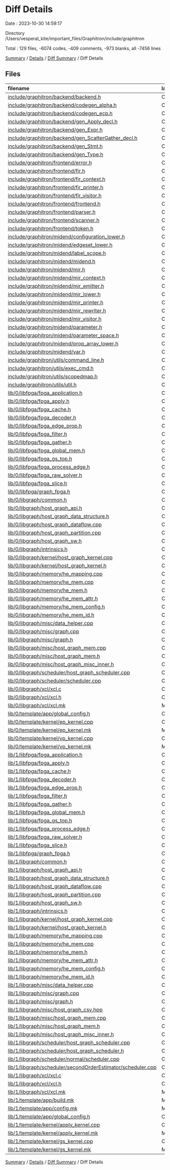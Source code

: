 # Diff Details

Date : 2023-10-30 14:59:17

Directory /Users/vesperal_kite/important_files/Graphitron/include/graphitron

Total : 129 files,  -6074 codes, -409 comments, -973 blanks, all -7456 lines

[Summary](results.md) / [Details](details.md) / [Diff Summary](diff.md) / Diff Details

## Files
| filename | language | code | comment | blank | total |
| :--- | :--- | ---: | ---: | ---: | ---: |
| [include/graphitron/backend/backend.h](/include/graphitron/backend/backend.h) | C++ | 17 | 3 | 4 | 24 |
| [include/graphitron/backend/codegen_alpha.h](/include/graphitron/backend/codegen_alpha.h) | C++ | 88 | 0 | 17 | 105 |
| [include/graphitron/backend/codegen_ecp.h](/include/graphitron/backend/codegen_ecp.h) | C++ | 82 | 3 | 15 | 100 |
| [include/graphitron/backend/gen_Apply_decl.h](/include/graphitron/backend/gen_Apply_decl.h) | C++ | 43 | 3 | 6 | 52 |
| [include/graphitron/backend/gen_Expr.h](/include/graphitron/backend/gen_Expr.h) | C++ | 59 | 3 | 6 | 68 |
| [include/graphitron/backend/gen_ScatterGather_decl.h](/include/graphitron/backend/gen_ScatterGather_decl.h) | C++ | 46 | 4 | 8 | 58 |
| [include/graphitron/backend/gen_Stmt.h](/include/graphitron/backend/gen_Stmt.h) | C++ | 41 | 3 | 5 | 49 |
| [include/graphitron/backend/gen_Type.h](/include/graphitron/backend/gen_Type.h) | C++ | 23 | 4 | 4 | 31 |
| [include/graphitron/frontend/error.h](/include/graphitron/frontend/error.h) | C++ | 181 | 14 | 53 | 248 |
| [include/graphitron/frontend/fir.h](/include/graphitron/frontend/fir.h) | C++ | 574 | 12 | 219 | 805 |
| [include/graphitron/frontend/fir_context.h](/include/graphitron/frontend/fir_context.h) | C++ | 21 | 3 | 9 | 33 |
| [include/graphitron/frontend/fir_printer.h](/include/graphitron/frontend/fir_printer.h) | C++ | 81 | 44 | 16 | 141 |
| [include/graphitron/frontend/fir_visitor.h](/include/graphitron/frontend/fir_visitor.h) | C++ | 139 | 52 | 107 | 298 |
| [include/graphitron/frontend/frontend.h](/include/graphitron/frontend/frontend.h) | C++ | 14 | 3 | 7 | 24 |
| [include/graphitron/frontend/parser.h](/include/graphitron/frontend/parser.h) | C++ | 91 | 50 | 115 | 256 |
| [include/graphitron/frontend/scanner.h](/include/graphitron/frontend/scanner.h) | C++ | 23 | 3 | 8 | 34 |
| [include/graphitron/frontend/token.h](/include/graphitron/frontend/token.h) | C++ | 75 | 53 | 13 | 141 |
| [include/graphitron/midend/configuration_lower.h](/include/graphitron/midend/configuration_lower.h) | C++ | 32 | 3 | 8 | 43 |
| [include/graphitron/midend/edgeset_lower.h](/include/graphitron/midend/edgeset_lower.h) | C++ | 13 | 3 | 4 | 20 |
| [include/graphitron/midend/label_scope.h](/include/graphitron/midend/label_scope.h) | C++ | 41 | 7 | 11 | 59 |
| [include/graphitron/midend/midend.h](/include/graphitron/midend/midend.h) | C++ | 23 | 5 | 4 | 32 |
| [include/graphitron/midend/mir.h](/include/graphitron/midend/mir.h) | C++ | 539 | 146 | 223 | 908 |
| [include/graphitron/midend/mir_context.h](/include/graphitron/midend/mir_context.h) | C++ | 312 | 37 | 83 | 432 |
| [include/graphitron/midend/mir_emitter.h](/include/graphitron/midend/mir_emitter.h) | C++ | 90 | 4 | 72 | 166 |
| [include/graphitron/midend/mir_lower.h](/include/graphitron/midend/mir_lower.h) | C++ | 12 | 3 | 5 | 20 |
| [include/graphitron/midend/mir_printer.h](/include/graphitron/midend/mir_printer.h) | C++ | 26 | 3 | 6 | 35 |
| [include/graphitron/midend/mir_rewriter.h](/include/graphitron/midend/mir_rewriter.h) | C++ | 24 | 3 | 4 | 31 |
| [include/graphitron/midend/mir_visitor.h](/include/graphitron/midend/mir_visitor.h) | C++ | 123 | 5 | 76 | 204 |
| [include/graphitron/midend/parameter.h](/include/graphitron/midend/parameter.h) | C++ | 48 | 6 | 23 | 77 |
| [include/graphitron/midend/parameter_space.h](/include/graphitron/midend/parameter_space.h) | C++ | 51 | 3 | 10 | 64 |
| [include/graphitron/midend/prop_array_lower.h](/include/graphitron/midend/prop_array_lower.h) | C++ | 13 | 3 | 4 | 20 |
| [include/graphitron/midend/var.h](/include/graphitron/midend/var.h) | C++ | 36 | 7 | 10 | 53 |
| [include/graphitron/utils/command_line.h](/include/graphitron/utils/command_line.h) | C++ | 73 | 8 | 13 | 94 |
| [include/graphitron/utils/exec_cmd.h](/include/graphitron/utils/exec_cmd.h) | C++ | 10 | 3 | 4 | 17 |
| [include/graphitron/utils/scopedmap.h](/include/graphitron/utils/scopedmap.h) | C++ | 112 | 19 | 23 | 154 |
| [include/graphitron/utils/util.h](/include/graphitron/utils/util.h) | C++ | 72 | 12 | 18 | 102 |
| [lib/0/libfpga/fpga_application.h](/lib/0/libfpga/fpga_application.h) | C++ | -11 | -6 | -12 | -29 |
| [lib/0/libfpga/fpga_apply.h](/lib/0/libfpga/fpga_apply.h) | C++ | -49 | 0 | -13 | -62 |
| [lib/0/libfpga/fpga_cache.h](/lib/0/libfpga/fpga_cache.h) | C++ | -667 | -16 | -124 | -807 |
| [lib/0/libfpga/fpga_decoder.h](/lib/0/libfpga/fpga_decoder.h) | C++ | -527 | 0 | -5 | -532 |
| [lib/0/libfpga/fpga_edge_prop.h](/lib/0/libfpga/fpga_edge_prop.h) | C++ | -90 | 0 | -17 | -107 |
| [lib/0/libfpga/fpga_filter.h](/lib/0/libfpga/fpga_filter.h) | C++ | -37 | -8 | -12 | -57 |
| [lib/0/libfpga/fpga_gather.h](/lib/0/libfpga/fpga_gather.h) | C++ | -96 | -3 | -28 | -127 |
| [lib/0/libfpga/fpga_global_mem.h](/lib/0/libfpga/fpga_global_mem.h) | C++ | -148 | 0 | -48 | -196 |
| [lib/0/libfpga/fpga_gs_top.h](/lib/0/libfpga/fpga_gs_top.h) | C++ | -160 | -12 | -57 | -229 |
| [lib/0/libfpga/fpga_process_edge.h](/lib/0/libfpga/fpga_process_edge.h) | C++ | -122 | -21 | -40 | -183 |
| [lib/0/libfpga/fpga_raw_solver.h](/lib/0/libfpga/fpga_raw_solver.h) | C++ | -220 | -15 | -32 | -267 |
| [lib/0/libfpga/fpga_slice.h](/lib/0/libfpga/fpga_slice.h) | C++ | -127 | 0 | -24 | -151 |
| [lib/0/libfpga/graph_fpga.h](/lib/0/libfpga/graph_fpga.h) | C++ | -172 | -1 | -79 | -252 |
| [lib/0/libgraph/common.h](/lib/0/libgraph/common.h) | C++ | -39 | 0 | -25 | -64 |
| [lib/0/libgraph/host_graph_api.h](/lib/0/libgraph/host_graph_api.h) | C++ | -18 | -2 | -7 | -27 |
| [lib/0/libgraph/host_graph_data_structure.h](/lib/0/libgraph/host_graph_data_structure.h) | C++ | -54 | -1 | -28 | -83 |
| [lib/0/libgraph/host_graph_dataflow.cpp](/lib/0/libgraph/host_graph_dataflow.cpp) | C++ | -41 | -1 | -14 | -56 |
| [lib/0/libgraph/host_graph_partition.cpp](/lib/0/libgraph/host_graph_partition.cpp) | C++ | -173 | -32 | -34 | -239 |
| [lib/0/libgraph/host_graph_sw.h](/lib/0/libgraph/host_graph_sw.h) | C++ | -13 | 0 | -7 | -20 |
| [lib/0/libgraph/intrinsics.h](/lib/0/libgraph/intrinsics.h) | C++ | -48 | -4 | -7 | -59 |
| [lib/0/libgraph/kernel/host_graph_kernel.cpp](/lib/0/libgraph/kernel/host_graph_kernel.cpp) | C++ | -30 | -1 | -10 | -41 |
| [lib/0/libgraph/kernel/host_graph_kernel.h](/lib/0/libgraph/kernel/host_graph_kernel.h) | C++ | -4 | 0 | -2 | -6 |
| [lib/0/libgraph/memory/he_mapping.cpp](/lib/0/libgraph/memory/he_mapping.cpp) | C++ | 0 | -1 | -1 | -2 |
| [lib/0/libgraph/memory/he_mem.cpp](/lib/0/libgraph/memory/he_mem.cpp) | C++ | -203 | -4 | -24 | -231 |
| [lib/0/libgraph/memory/he_mem.h](/lib/0/libgraph/memory/he_mem.h) | C++ | -42 | -1 | -21 | -64 |
| [lib/0/libgraph/memory/he_mem_attr.h](/lib/0/libgraph/memory/he_mem_attr.h) | C++ | -15 | 0 | -3 | -18 |
| [lib/0/libgraph/memory/he_mem_config.h](/lib/0/libgraph/memory/he_mem_config.h) | C++ | -78 | -1 | -5 | -84 |
| [lib/0/libgraph/memory/he_mem_id.h](/lib/0/libgraph/memory/he_mem_id.h) | C++ | -22 | -2 | -8 | -32 |
| [lib/0/libgraph/misc/data_helper.cpp](/lib/0/libgraph/misc/data_helper.cpp) | C++ | -95 | 0 | -9 | -104 |
| [lib/0/libgraph/misc/graph.cpp](/lib/0/libgraph/misc/graph.cpp) | C++ | -157 | -3 | -26 | -186 |
| [lib/0/libgraph/misc/graph.h](/lib/0/libgraph/misc/graph.h) | C++ | -71 | -2 | -17 | -90 |
| [lib/0/libgraph/misc/host_graph_mem.cpp](/lib/0/libgraph/misc/host_graph_mem.cpp) | C++ | -54 | -1 | -7 | -62 |
| [lib/0/libgraph/misc/host_graph_mem.h](/lib/0/libgraph/misc/host_graph_mem.h) | C++ | -6 | 0 | -2 | -8 |
| [lib/0/libgraph/misc/host_graph_misc_inner.h](/lib/0/libgraph/misc/host_graph_misc_inner.h) | C++ | -13 | 0 | -5 | -18 |
| [lib/0/libgraph/scheduler/host_graph_scheduler.cpp](/lib/0/libgraph/scheduler/host_graph_scheduler.cpp) | C++ | 0 | -1 | 0 | -1 |
| [lib/0/libgraph/scheduler/scheduler.cpp](/lib/0/libgraph/scheduler/scheduler.cpp) | C++ | 0 | -1 | 0 | -1 |
| [lib/0/libgraph/xcl/xcl.c](/lib/0/libgraph/xcl/xcl.c) | C | -381 | -59 | -99 | -539 |
| [lib/0/libgraph/xcl/xcl.h](/lib/0/libgraph/xcl/xcl.h) | C++ | -32 | -238 | -21 | -291 |
| [lib/0/libgraph/xcl/xcl.mk](/lib/0/libgraph/xcl/xcl.mk) | Makefile | -3 | 0 | -2 | -5 |
| [lib/0/template/app/global_config.h](/lib/0/template/app/global_config.h) | C++ | -20 | -1 | -14 | -35 |
| [lib/0/template/kernel/ep_kernel.cpp](/lib/0/template/kernel/ep_kernel.cpp) | C++ | -18 | -3 | -9 | -30 |
| [lib/0/template/kernel/ep_kernel.mk](/lib/0/template/kernel/ep_kernel.mk) | Makefile | -8 | -2 | -2 | -12 |
| [lib/0/template/kernel/vp_kernel.cpp](/lib/0/template/kernel/vp_kernel.cpp) | C++ | -30 | -4 | -5 | -39 |
| [lib/0/template/kernel/vp_kernel.mk](/lib/0/template/kernel/vp_kernel.mk) | Makefile | -12 | -2 | -2 | -16 |
| [lib/1/libfpga/fpga_application.h](/lib/1/libfpga/fpga_application.h) | C++ | -11 | -6 | -12 | -29 |
| [lib/1/libfpga/fpga_apply.h](/lib/1/libfpga/fpga_apply.h) | C++ | -49 | 0 | -13 | -62 |
| [lib/1/libfpga/fpga_cache.h](/lib/1/libfpga/fpga_cache.h) | C++ | -667 | -16 | -124 | -807 |
| [lib/1/libfpga/fpga_decoder.h](/lib/1/libfpga/fpga_decoder.h) | C++ | -527 | 0 | -5 | -532 |
| [lib/1/libfpga/fpga_edge_prop.h](/lib/1/libfpga/fpga_edge_prop.h) | C++ | -90 | 0 | -17 | -107 |
| [lib/1/libfpga/fpga_filter.h](/lib/1/libfpga/fpga_filter.h) | C++ | -37 | -8 | -12 | -57 |
| [lib/1/libfpga/fpga_gather.h](/lib/1/libfpga/fpga_gather.h) | C++ | -96 | -3 | -28 | -127 |
| [lib/1/libfpga/fpga_global_mem.h](/lib/1/libfpga/fpga_global_mem.h) | C++ | -148 | 0 | -48 | -196 |
| [lib/1/libfpga/fpga_gs_top.h](/lib/1/libfpga/fpga_gs_top.h) | C++ | -160 | -12 | -57 | -229 |
| [lib/1/libfpga/fpga_process_edge.h](/lib/1/libfpga/fpga_process_edge.h) | C++ | -122 | -21 | -40 | -183 |
| [lib/1/libfpga/fpga_raw_solver.h](/lib/1/libfpga/fpga_raw_solver.h) | C++ | -220 | -15 | -32 | -267 |
| [lib/1/libfpga/fpga_slice.h](/lib/1/libfpga/fpga_slice.h) | C++ | -127 | 0 | -24 | -151 |
| [lib/1/libfpga/graph_fpga.h](/lib/1/libfpga/graph_fpga.h) | C++ | -172 | -1 | -79 | -252 |
| [lib/1/libgraph/common.h](/lib/1/libgraph/common.h) | C++ | -39 | 0 | -25 | -64 |
| [lib/1/libgraph/host_graph_api.h](/lib/1/libgraph/host_graph_api.h) | C++ | -26 | -3 | -10 | -39 |
| [lib/1/libgraph/host_graph_data_structure.h](/lib/1/libgraph/host_graph_data_structure.h) | C++ | -78 | 0 | -29 | -107 |
| [lib/1/libgraph/host_graph_dataflow.cpp](/lib/1/libgraph/host_graph_dataflow.cpp) | C++ | -96 | -2 | -28 | -126 |
| [lib/1/libgraph/host_graph_partition.cpp](/lib/1/libgraph/host_graph_partition.cpp) | C++ | -296 | -55 | -97 | -448 |
| [lib/1/libgraph/host_graph_sw.h](/lib/1/libgraph/host_graph_sw.h) | C++ | -14 | 0 | -7 | -21 |
| [lib/1/libgraph/intrinsics.h](/lib/1/libgraph/intrinsics.h) | C++ | -50 | -4 | -7 | -61 |
| [lib/1/libgraph/kernel/host_graph_kernel.cpp](/lib/1/libgraph/kernel/host_graph_kernel.cpp) | C++ | -109 | -2 | -33 | -144 |
| [lib/1/libgraph/kernel/host_graph_kernel.h](/lib/1/libgraph/kernel/host_graph_kernel.h) | C++ | -6 | 0 | -6 | -12 |
| [lib/1/libgraph/memory/he_mapping.cpp](/lib/1/libgraph/memory/he_mapping.cpp) | C++ | -104 | 0 | -14 | -118 |
| [lib/1/libgraph/memory/he_mem.cpp](/lib/1/libgraph/memory/he_mem.cpp) | C++ | -238 | -6 | -34 | -278 |
| [lib/1/libgraph/memory/he_mem.h](/lib/1/libgraph/memory/he_mem.h) | C++ | -50 | -2 | -29 | -81 |
| [lib/1/libgraph/memory/he_mem_attr.h](/lib/1/libgraph/memory/he_mem_attr.h) | C++ | -15 | 0 | -5 | -20 |
| [lib/1/libgraph/memory/he_mem_config.h](/lib/1/libgraph/memory/he_mem_config.h) | C++ | -155 | -9 | -11 | -175 |
| [lib/1/libgraph/memory/he_mem_id.h](/lib/1/libgraph/memory/he_mem_id.h) | C++ | -38 | -2 | -22 | -62 |
| [lib/1/libgraph/misc/data_helper.cpp](/lib/1/libgraph/misc/data_helper.cpp) | C++ | -95 | 0 | -9 | -104 |
| [lib/1/libgraph/misc/graph.cpp](/lib/1/libgraph/misc/graph.cpp) | C++ | -157 | -3 | -26 | -186 |
| [lib/1/libgraph/misc/graph.h](/lib/1/libgraph/misc/graph.h) | C++ | -71 | -2 | -17 | -90 |
| [lib/1/libgraph/misc/host_graph_csv.hpp](/lib/1/libgraph/misc/host_graph_csv.hpp) | C++ | -100 | -4 | -18 | -122 |
| [lib/1/libgraph/misc/host_graph_mem.cpp](/lib/1/libgraph/misc/host_graph_mem.cpp) | C++ | -96 | -1 | -27 | -124 |
| [lib/1/libgraph/misc/host_graph_mem.h](/lib/1/libgraph/misc/host_graph_mem.h) | C++ | -7 | 0 | -3 | -10 |
| [lib/1/libgraph/misc/host_graph_misc_inner.h](/lib/1/libgraph/misc/host_graph_misc_inner.h) | C++ | -13 | 0 | -5 | -18 |
| [lib/1/libgraph/scheduler/host_graph_scheduler.cpp](/lib/1/libgraph/scheduler/host_graph_scheduler.cpp) | C++ | -51 | 0 | -9 | -60 |
| [lib/1/libgraph/scheduler/host_graph_scheduler.h](/lib/1/libgraph/scheduler/host_graph_scheduler.h) | C++ | -17 | -1 | -18 | -36 |
| [lib/1/libgraph/scheduler/normal/scheduler.cpp](/lib/1/libgraph/scheduler/normal/scheduler.cpp) | C++ | -44 | 0 | -13 | -57 |
| [lib/1/libgraph/scheduler/secondOrderEstimator/scheduler.cpp](/lib/1/libgraph/scheduler/secondOrderEstimator/scheduler.cpp) | C++ | -118 | 0 | -24 | -142 |
| [lib/1/libgraph/xcl/xcl.c](/lib/1/libgraph/xcl/xcl.c) | C | -381 | -59 | -99 | -539 |
| [lib/1/libgraph/xcl/xcl.h](/lib/1/libgraph/xcl/xcl.h) | C++ | -32 | -238 | -21 | -291 |
| [lib/1/libgraph/xcl/xcl.mk](/lib/1/libgraph/xcl/xcl.mk) | Makefile | -3 | 0 | -2 | -5 |
| [lib/1/template/app/build.mk](/lib/1/template/app/build.mk) | Makefile | -6 | -3 | -6 | -15 |
| [lib/1/template/app/config.mk](/lib/1/template/app/config.mk) | Makefile | -4 | 0 | -4 | -8 |
| [lib/1/template/app/global_config.h](/lib/1/template/app/global_config.h) | C++ | -20 | -1 | -14 | -35 |
| [lib/1/template/kernel/apply_kernel.cpp](/lib/1/template/kernel/apply_kernel.cpp) | C++ | -52 | -3 | -43 | -98 |
| [lib/1/template/kernel/apply_kernel.mk](/lib/1/template/kernel/apply_kernel.mk) | Makefile | -12 | -2 | -3 | -17 |
| [lib/1/template/kernel/gs_kernel.cpp](/lib/1/template/kernel/gs_kernel.cpp) | C++ | -184 | -12 | -69 | -265 |
| [lib/1/template/kernel/gs_kernel.mk](/lib/1/template/kernel/gs_kernel.mk) | Makefile | -13 | -1 | -1 | -15 |

[Summary](results.md) / [Details](details.md) / [Diff Summary](diff.md) / Diff Details